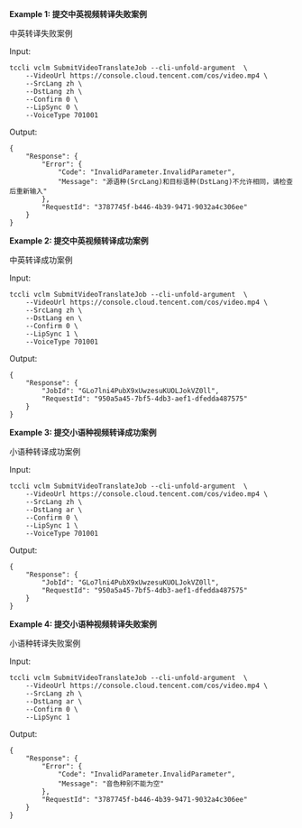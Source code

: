 **Example 1: 提交中英视频转译失败案例**

中英转译失败案例

Input: 

```
tccli vclm SubmitVideoTranslateJob --cli-unfold-argument  \
    --VideoUrl https://console.cloud.tencent.com/cos/video.mp4 \
    --SrcLang zh \
    --DstLang zh \
    --Confirm 0 \
    --LipSync 0 \
    --VoiceType 701001
```

Output: 
```
{
    "Response": {
        "Error": {
            "Code": "InvalidParameter.InvalidParameter",
            "Message": "源语种(SrcLang)和目标语种(DstLang)不允许相同，请检查后重新输入"
        },
        "RequestId": "3787745f-b446-4b39-9471-9032a4c306ee"
    }
}
```

**Example 2: 提交中英视频转译成功案例**

中英转译成功案例

Input: 

```
tccli vclm SubmitVideoTranslateJob --cli-unfold-argument  \
    --VideoUrl https://console.cloud.tencent.com/cos/video.mp4 \
    --SrcLang zh \
    --DstLang en \
    --Confirm 0 \
    --LipSync 1 \
    --VoiceType 701001
```

Output: 
```
{
    "Response": {
        "JobId": "GLo7lni4PubX9xUwzesuKUOLJokVZ0ll",
        "RequestId": "950a5a45-7bf5-4db3-aef1-dfedda487575"
    }
}
```

**Example 3: 提交小语种视频转译成功案例**

小语种转译成功案例

Input: 

```
tccli vclm SubmitVideoTranslateJob --cli-unfold-argument  \
    --VideoUrl https://console.cloud.tencent.com/cos/video.mp4 \
    --SrcLang zh \
    --DstLang ar \
    --Confirm 0 \
    --LipSync 1 \
    --VoiceType 701001
```

Output: 
```
{
    "Response": {
        "JobId": "GLo7lni4PubX9xUwzesuKUOLJokVZ0ll",
        "RequestId": "950a5a45-7bf5-4db3-aef1-dfedda487575"
    }
}
```

**Example 4: 提交小语种视频转译失败案例**

小语种转译失败案例

Input: 

```
tccli vclm SubmitVideoTranslateJob --cli-unfold-argument  \
    --VideoUrl https://console.cloud.tencent.com/cos/video.mp4 \
    --SrcLang zh \
    --DstLang ar \
    --Confirm 0 \
    --LipSync 1
```

Output: 
```
{
    "Response": {
        "Error": {
            "Code": "InvalidParameter.InvalidParameter",
            "Message": "音色种别不能为空"
        },
        "RequestId": "3787745f-b446-4b39-9471-9032a4c306ee"
    }
}
```

